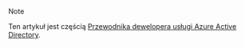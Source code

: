 > [!NOTE]
> Ten artykuł jest częścią [Przewodnika dewelopera usługi Azure Active Directory](../articles/active-directory/develop/active-directory-developers-guide.md).
>
>
